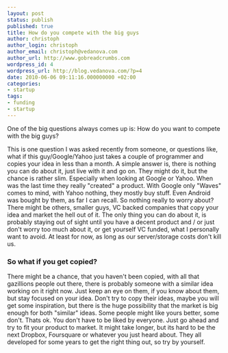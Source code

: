 ```yaml
---
layout: post
status: publish
published: true
title: How do you compete with the big guys
author: christoph
author_login: christoph
author_email: christoph@vedanova.com
author_url: http://www.gobreadcrumbs.com
wordpress_id: 4
wordpress_url: http://blog.vedanova.com/?p=4
date: 2010-06-06 09:11:16.000000000 +02:00
categories:
- startup
tags:
- funding
- startup
---
```

One of the big questions always comes up is: How do you want to compete with the big guys?

This is one question I was asked recently from someone, or questions like, what if this guy/Google/Yahoo just takes a couple of programmer and copies your idea in less than a month. A simple answer is, there is nothing you can do about it, just live with it and go on. They might do it, but the chance is rather slim. Especially when looking at Google or Yahoo. When was the last time they really "created" a product. With Google only "Waves" comes to mind, with Yahoo nothing, they mostly buy stuff. Even Android was bought by them, as far I can recall. So nothing really to worry about? There might be others, smaller guys, VC backed companies that copy your idea and market the hell out of it.
The only thing you can do about it, is probably staying out of sight until you have a decent product and / or just don't worry too much about it, or get yourself VC funded, what I personally want to avoid. At least for now, as long as our server/storage costs don't kill us.
<h3>So what if you get copied?</h3>
There might be a chance, that you haven't been copied, with all that gazillions people out there, there is probably someone with a similar idea working on it right now. Just keep an eye on them, if you know about them, but stay focused on your idea. Don't try to copy their ideas, maybe you will get some inspiration, but there is the huge possibility that the market is big enough for both "similar" ideas. Some people might like yours better, some don't. Thats ok. You don't have to be liked by everyone. Just go ahead and try to fit your product to market. It might take longer, but its hard to be the next Dropbox, Foursquare or whatever you just heard about. They all developed for some years to get the right thing out, so try by yourself.
